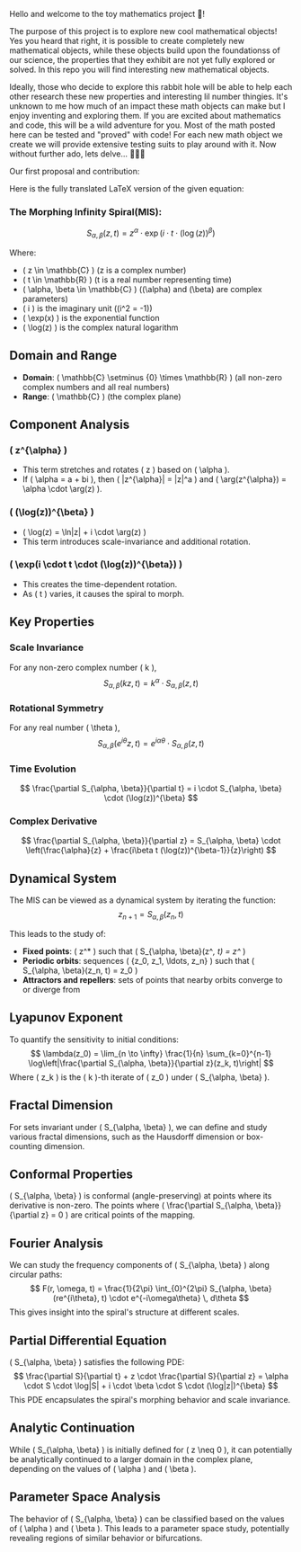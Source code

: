 Hello and welcome to the toy mathematics project 👋!

The purpose of this project is to explore new cool mathematical objects! Yes you heard that right, it is possible to create completely new mathematical objects, while these objects build upon the foundationss of our science, the properties that they exhibit are not yet fully explored or solved. In this repo you will find interesting new mathematical objects.

Ideally, those who decide to explore this rabbit hole will be able to help each other research these new properties and interesting lil number thingies. It's unknown to me how much of an impact these math objects can make but I enjoy inventing and exploring them. If you are excited about mathematics and code, this will be a wild adventure for you. Most of the math posted here can be tested and "proved" with code! For each new math object we create we will provide extensive testing suits to play around with it. Now without further ado, lets delve... 🤖🤝🤓

Our first proposal and contribution:

Here is the fully translated LaTeX version of the given equation:

### The Morphing Infinity Spiral(MIS):

$$
S_{\alpha, \beta}(z, t) = z^{\alpha} \cdot \exp\left(i \cdot t \cdot (\log(z))^{\beta}\right)
$$

Where:
- \( z \in \mathbb{C} \) (z is a complex number)
- \( t \in \mathbb{R} \) (t is a real number representing time)
- \( \alpha, \beta \in \mathbb{C} \) (\(\alpha\) and \(\beta\) are complex parameters)
- \( i \) is the imaginary unit (\(i^2 = -1\))
- \( \exp(x) \) is the exponential function
- \( \log(z) \) is the complex natural logarithm

## Domain and Range

- **Domain**: \( \mathbb{C} \setminus \{0\} \times \mathbb{R} \) (all non-zero complex numbers and all real numbers)
- **Range**: \( \mathbb{C} \) (the complex plane)

## Component Analysis

### \( z^{\alpha} \)
- This term stretches and rotates \( z \) based on \( \alpha \).
- If \( \alpha = a + bi \), then \( |z^{\alpha}| = |z|^a \) and \( \arg(z^{\alpha}) = \alpha \cdot \arg(z) \).

### \( (\log(z))^{\beta} \)
- \( \log(z) = \ln|z| + i \cdot \arg(z) \)
- This term introduces scale-invariance and additional rotation.

### \( \exp(i \cdot t \cdot (\log(z))^{\beta}) \)
- This creates the time-dependent rotation.
- As \( t \) varies, it causes the spiral to morph.

## Key Properties

### Scale Invariance
For any non-zero complex number \( k \),
$$
S_{\alpha, \beta}(kz, t) = k^{\alpha} \cdot S_{\alpha, \beta}(z, t)
$$

### Rotational Symmetry
For any real number \( \theta \),
$$
S_{\alpha, \beta}(e^{i\theta}z, t) = e^{i\alpha\theta} \cdot S_{\alpha, \beta}(z, t)
$$

### Time Evolution
$$
\frac{\partial S_{\alpha, \beta}}{\partial t} = i \cdot S_{\alpha, \beta} \cdot (\log(z))^{\beta}
$$

### Complex Derivative
$$
\frac{\partial S_{\alpha, \beta}}{\partial z} = S_{\alpha, \beta} \cdot \left(\frac{\alpha}{z} + \frac{i\beta t (\log(z))^{\beta-1}}{z}\right)
$$

## Dynamical System

The MIS can be viewed as a dynamical system by iterating the function:
$$
z_{n+1} = S_{\alpha, \beta}(z_n, t)
$$

This leads to the study of:
- **Fixed points**: \( z^* \) such that \( S_{\alpha, \beta}(z^*, t) = z^* \)
- **Periodic orbits**: sequences \( \{z_0, z_1, \ldots, z_n\} \) such that \( S_{\alpha, \beta}(z_n, t) = z_0 \)
- **Attractors and repellers**: sets of points that nearby orbits converge to or diverge from

## Lyapunov Exponent

To quantify the sensitivity to initial conditions:
$$
\lambda(z_0) = \lim_{n \to \infty} \frac{1}{n} \sum_{k=0}^{n-1} \log\left|\frac{\partial S_{\alpha, \beta}}{\partial z}(z_k, t)\right|
$$
Where \( z_k \) is the \( k \)-th iterate of \( z_0 \) under \( S_{\alpha, \beta} \).

## Fractal Dimension

For sets invariant under \( S_{\alpha, \beta} \), we can define and study various fractal dimensions, such as the Hausdorff dimension or box-counting dimension.

## Conformal Properties

\( S_{\alpha, \beta} \) is conformal (angle-preserving) at points where its derivative is non-zero. The points where \( \frac{\partial S_{\alpha, \beta}}{\partial z} = 0 \) are critical points of the mapping.

## Fourier Analysis

We can study the frequency components of \( S_{\alpha, \beta} \) along circular paths:
$$
F(r, \omega, t) = \frac{1}{2\pi} \int_{0}^{2\pi} S_{\alpha, \beta}(re^{i\theta}, t) \cdot e^{-i\omega\theta} \, d\theta
$$
This gives insight into the spiral's structure at different scales.

## Partial Differential Equation

\( S_{\alpha, \beta} \) satisfies the following PDE:
$$
\frac{\partial S}{\partial t} + z \cdot \frac{\partial S}{\partial z} = \alpha \cdot S \cdot \log|S| + i \cdot \beta \cdot S \cdot (\log|z|)^{\beta}
$$
This PDE encapsulates the spiral's morphing behavior and scale invariance.

## Analytic Continuation

While \( S_{\alpha, \beta} \) is initially defined for \( z \neq 0 \), it can potentially be analytically continued to a larger domain in the complex plane, depending on the values of \( \alpha \) and \( \beta \).

## Parameter Space Analysis

The behavior of \( S_{\alpha, \beta} \) can be classified based on the values of \( \alpha \) and \( \beta \). This leads to a parameter space study, potentially revealing regions of similar behavior or bifurcations.
